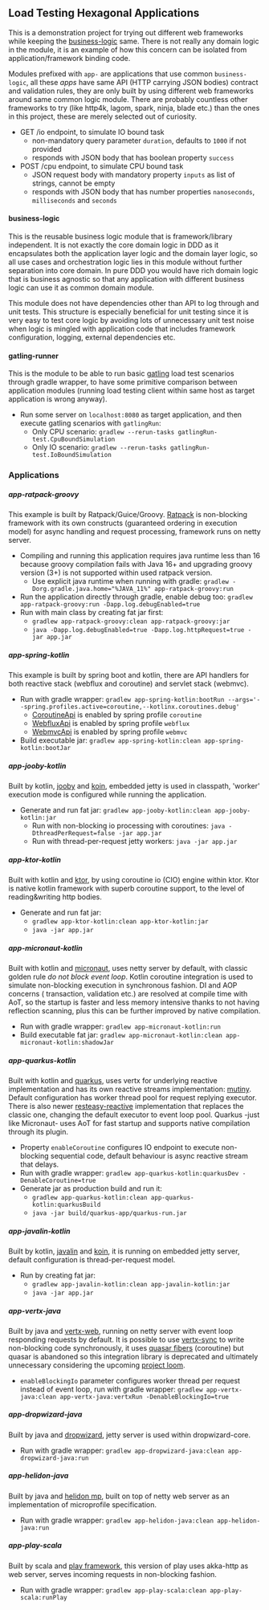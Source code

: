 ## Load Testing Hexagonal Applications

This is a demonstration project for trying out different web frameworks while keeping the [business-logic](#business-logic) same. There is not really
any domain logic in the module, it is an example of how this concern can be isolated from application/framework binding code.

Modules prefixed with `app-` are applications that use common `business-logic`, all these _apps_ have same API (HTTP carrying JSON bodies) contract
and validation rules, they are only built by using different web frameworks around same common logic module. There are probably countless other
frameworks to try (like http4k, lagom, spark, ninja, blade etc.) than the ones in this project, these are merely selected out of curiosity.

- GET /io endpoint, to simulate IO bound task
    - non-mandatory query parameter `duration`, defaults to `1000` if not provided
    - responds with JSON body that has boolean property `success`
- POST /cpu endpoint, to simulate CPU bound task
    - JSON request body with mandatory property `inputs` as list of strings, cannot be empty
    - responds with JSON body that has number properties `nanoseconds`, `milliseconds` and `seconds`

#### business-logic

This is the reusable business logic module that is framework/library independent. It is not exactly the core domain logic in DDD as it encapsulates
both the application layer logic and the domain layer logic, so all use cases and orchestration logic lies in this module without further separation
into core domain. In pure DDD you would have rich domain logic that is business agnostic so that any application with different business logic can use
it as common domain module.

This module does not have dependencies other than API to log through and unit tests. This structure is especially beneficial for unit testing since it
is very easy to test core logic by avoiding lots of unnecessary unit test noise when logic is mingled with application code that includes framework
configuration, logging, external dependencies etc.

#### gatling-runner

This is the module to be able to run basic [gatling](https://gatling.io/docs/gatling/reference/current/general/simulation_setup/) load test scenarios
through gradle wrapper, to have some primitive comparison between application modules (running load testing client within same host as target
application is wrong anyway).

- Run some server on `localhost:8080` as target application, and then execute gatling scenarios with `gatlingRun`:
    - Only CPU scenario: `gradlew --rerun-tasks gatlingRun-test.CpuBoundSimulation`
    - Only IO scenario: `gradlew --rerun-tasks gatlingRun-test.IoBoundSimulation`

### Applications

##### app-ratpack-groovy

This example is built by Ratpack/Guice/Groovy. [Ratpack](https://ratpack.io/manual/current/async.html) is non-blocking framework with its own
constructs (guaranteed ordering in execution model) for async handling and request processing, framework runs on netty server.

- Compiling and running this application requires java runtime less than 16 because groovy compilation fails with Java 16+ and upgrading groovy
  version (3+) is not supported within used ratpack version.
    - Use explicit java runtime when running with gradle: `gradlew -Dorg.gradle.java.home="%JAVA_11%" app-ratpack-groovy:run`
- Run the application directly through gradle, enable debug too: `gradlew app-ratpack-groovy:run -Dapp.log.debugEnabled=true`
- Run with main class by creating fat jar first:
    - `gradlew app-ratpack-groovy:clean app-ratpack-groovy:jar`
    - `java -Dapp.log.debugEnabled=true -Dapp.log.httpRequest=true -jar app.jar`

##### app-spring-kotlin

This example is built by spring boot and kotlin, there are API handlers for both reactive stack (webflux and coroutine) and servlet stack (webmvc).

- Run with gradle wrapper: `gradlew app-spring-kotlin:bootRun --args='--spring.profiles.active=coroutine,--kotlinx.coroutines.debug'`
    - [CoroutineApi](app-spring-kotlin/src/main/kotlin/app/api/CoroutineApi.kt) is enabled by spring profile `coroutine`
    - [WebfluxApi](app-spring-kotlin/src/main/kotlin/app/api/WebfluxApi.kt) is enabled by spring profile `webflux`
    - [WebmvcApi](app-spring-kotlin/src/main/kotlin/app/api/WebmvcApi.kt) is enabled by spring profile `webmvc`
- Build executable jar: `gradlew app-spring-kotlin:clean app-spring-kotlin:bootJar`

##### app-jooby-kotlin

Built by kotlin, [jooby](https://jooby.io/#introduction) and [koin](https://insert-koin.io/), embedded jetty is used in classpath, 'worker' execution
mode is configured while running the application.

- Generate and run fat jar: `gradlew app-jooby-kotlin:clean app-jooby-kotlin:jar`
    - Run with non-blocking io processing with coroutines: `java -DthreadPerRequest=false -jar app.jar`
    - Run with thread-per-request jetty workers: `java -jar app.jar`

##### app-ktor-kotlin

Built with kotlin and [ktor](https://ktor.io/docs/a-ktor-application.html), by using coroutine io (CIO) engine within ktor. Ktor is native kotlin
framework with superb coroutine support, to the level of reading&writing http bodies.

- Generate and run fat jar:
    - `gradlew app-ktor-kotlin:clean app-ktor-kotlin:jar`
    - `java -jar app.jar`

##### app-micronaut-kotlin

Built with kotlin and [micronaut](https://docs.micronaut.io/latest/guide/#reactiveServer), uses netty server by default, with classic golden rule _do
not block event loop_. Kotlin coroutine integration is used to simulate non-blocking execution in synchronous fashion. DI and AOP concerns (
transaction, validation etc.) are resolved at compile time with AoT, so the startup is faster and less memory intensive thanks to not having
reflection scanning, plus this can be further improved by native compilation.

- Run with gradle wrapper: `gradlew app-micronaut-kotlin:run`
- Build executable fat jar: `gradlew app-micronaut-kotlin:clean app-micronaut-kotlin:shadowJar`

##### app-quarkus-kotlin

Built with kotlin and [quarkus](https://quarkus.io/get-started/), uses vertx for underlying reactive implementation and has its own reactive streams
implementation: [mutiny](https://smallrye.io/smallrye-mutiny/). Default configuration has worker thread pool for request replying executor. There is
also newer [resteasy-reactive](https://quarkus.io/guides/resteasy-reactive) implementation that replaces the classic one, changing the default
executor to event loop pool. Quarkus -just like Micronaut- uses AoT for fast startup and supports native compilation through its plugin.

- Property `enableCoroutine` configures IO endpoint to execute non-blocking sequential code, default behaviour is async reactive stream that delays.
- Run with gradle wrapper: `gradlew app-quarkus-kotlin:quarkusDev -DenableCoroutine=true`
- Generate jar as production build and run it:
    - `gradlew app-quarkus-kotlin:clean app-quarkus-kotlin:quarkusBuild`
    - `java -jar build/quarkus-app/quarkus-run.jar`

##### app-javalin-kotlin

Built by kotlin, [javalin](https://javalin.io/documentation) and [koin](https://insert-koin.io/), it is running on embedded jetty server, default
configuration is thread-per-request model.

- Run by creating fat jar:
    - `gradlew app-javalin-kotlin:clean app-javalin-kotlin:jar`
    - `java -jar app.jar`

##### app-vertx-java

Built by java and [vertx-web](https://vertx.io/docs/vertx-web/java/#_basic_vert_x_web_concepts), running on netty server with event loop responding
requests by default. It is possible to use [vertx-sync](https://vertx.io/docs/vertx-sync/java/) to write non-blocking code synchronously, it uses
[quasar fibers](https://docs.paralleluniverse.co/quasar) (coroutine) but quasar is abandoned so this integration library is deprecated and ultimately
unnecessary considering the upcoming [project loom](https://wiki.openjdk.java.net/display/loom).

- `enableBlockingIo` parameter configures worker thread per request instead of event loop, run with gradle wrapper:
  `gradlew app-vertx-java:clean app-vertx-java:vertxRun -DenableBlockingIo=true`

##### app-dropwizard-java

Built by java and [dropwizard](https://www.dropwizard.io/en/latest/manual/core.html), jetty server is used within dropwizard-core.

- Run with gradle wrapper: `gradlew app-dropwizard-java:clean app-dropwizard-java:run`

##### app-helidon-java

Built by java and [helidon mp](https://helidon.io/docs/v2/#/mp/introduction/02_microprofile), built on top of netty web server as an implementation of
microprofile specification.

- Run with gradle wrapper: `gradlew app-helidon-java:clean app-helidon-java:run`

##### app-play-scala

Built by scala and [play framework](https://www.playframework.com/documentation/2.8.x/Home), this version of play uses akka-http as web server, serves
incoming requests in non-blocking fashion.

- Run with gradle wrapper: `gradlew app-play-scala:clean app-play-scala:runPlay`
